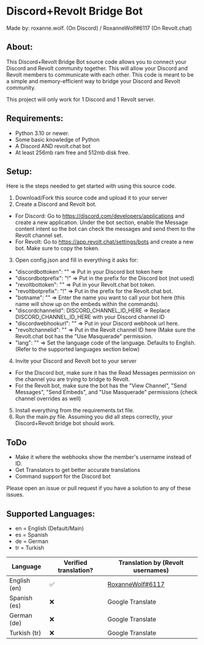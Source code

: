 # Discord+Revolt Bridge Bot

Made by: roxanne.wolf. (On Discord) / RoxanneWolf#6117 (On Revolt.chat)

## About:

This Discord+Revolt Bridge Bot source code allows you to connect your Discord and Revolt community together. This will allow your Discord and Revolt members to communicate with each other. This code is meant to be a simple and memory-efficient way to bridge your Discord and Revolt community.

This project will only work for 1 Discord and 1 Revolt server.

## Requirements:

- Python 3.10 or newer.
- Some basic knowledge of Python
- A Discord AND revolt.chat bot
- At least 256mb ram free and 512mb disk free.

## Setup:

Here is the steps needed to get started with using this source code.

1. Download/Fork this source code and upload it to your server
2. Create a Discord and Revolt bot.
- For Discord: Go to https://discord.com/developers/applications and create a new application. Under the bot section, enable the Message content intent so the bot can check the messages and send them to the Revolt channel set.
- For Revolt: Go to https://app.revolt.chat/settings/bots and create a new bot. Make sure to copy the token.
3. Open config.json and fill in everything it asks for:
- "discordbottoken": "" => Put in your Discord bot token here
- "discordbotprefix": "!" => Put in the prefix for the Discord bot (not used)
- "revoltbottoken": "" => Put in your Revolt.chat bot token.
- "revoltbotprefix": "!" => Put in the prefix for the Revolt.chat bot.
- "botname": "" => Enter the name you want to call your bot here (this name will show up on the embeds within the commands).
- "discordchannelid": DISCORD_CHANNEL_ID_HERE => Replace DISCORD_CHANNEL_ID_HERE with your Discord channel ID
- "discordwebhookurl": "" => Put in your Discord webhook url here.
- "revoltchannelid": "" => Put in the Revolt channel ID here (Make sure the Revolt.chat bot has the "Use Masquerade" permission.
- "lang": "" => Set the language code of the language. Defaults to English. (Refer to the supported languages section below)
4. Invite your Discord and Revolt bot to your server
- For the Discord bot, make sure it has the Read Messages permission on the channel you are trying to bridge to Revolt.
- For the Revolt bot, make sure the bot has the "View Channel", "Send Messages", "Send Embeds", and "Use Masquerade" permissions (check channel overrides as well)
5. Install everything from the requirements.txt file.
6. Run the main.py file. Assuming you did all steps correctly, your Discord+Revolt bridge bot should work.

## ToDo

- Make it where the webhooks show the member's username instead of ID.
- Get Translators to get better accurate translations
- Command support for the Discord bot

Please open an issue or pull request if you have a solution to any of these issues.

## Supported Languages:

- en = English (Default/Main)
- es = Spanish
- de = German
- tr = Turkish

| Language     | Verified translation? | Translation by (Revolt usernames)                  |
|--------------|-----------------------|----------------------------------------------------|
| English (en) | :white_check_mark:    | [RoxanneWolf#6117](https://gitlab.com/roxannewolf) |
| Spanish (es) | :x:                   | Google Translate                                   |
| German (de)  | :x:                   | Google Translate                                   |
| Turkish (tr) | :x:                   | Google Translate                                   |